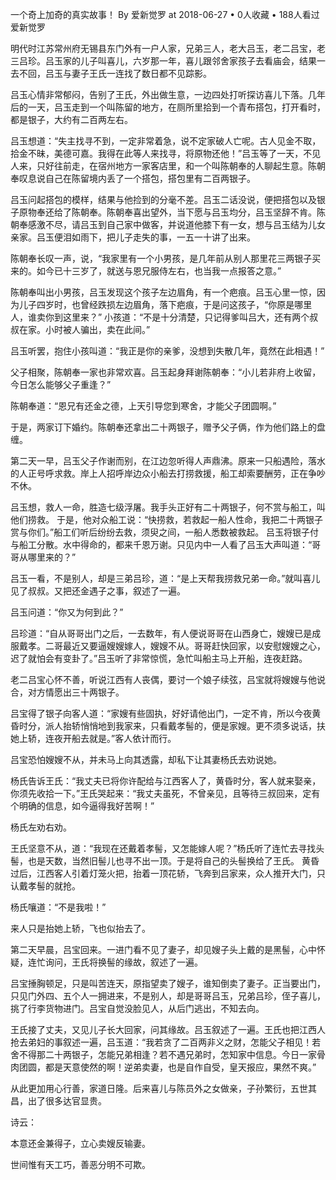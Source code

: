 一个奇上加奇的真实故事！
By 爱新觉罗 at 2018-06-27 • 0人收藏 • 188人看过
爱新觉罗	

明代时江苏常州府无锡县东门外有一户人家，兄弟三人，老大吕玉，老二吕宝，老三吕珍。吕玉家的儿子叫喜儿，六岁那一年，喜儿跟邻舍家孩子去看庙会，结果一去不回，吕玉与妻子王氏一连找了数日都不见踪影。


吕玉心情非常郁闷，告别了王氏，外出做生意，一边四处打听探访喜儿下落。几年后的一天，吕玉走到一个叫陈留的地方，在厕所里拾到一个青布搭包，打开看时，都是银子，大约有二百两左右。


吕玉想道：“失主找寻不到，一定非常着急，说不定家破人亡呢。古人见金不取，拾金不昧，美德可嘉。我得在此等人来找寻，将原物还他！”吕玉等了一天，不见人来，只好往前走，在宿州地方一家客店里，和一个叫陈朝奉的人聊起生意。陈朝奉叹息说自己在陈留境内丢了一个搭包，搭包里有二百两银子。


吕玉问起搭包的模样，结果与他捡到的分毫不差。吕玉二话没说，便把搭包以及银子原物奉还给了陈朝奉。陈朝奉喜出望外，当下愿与吕玉均分，吕玉坚辞不肯。陈朝奉感激不尽，请吕玉到自己家中做客，并说道他膝下有一女，想与吕玉结为儿女亲家。吕玉便泪如雨下，把儿子走失的事，一五一十讲了出来。


陈朝奉长叹一声，说，“我家里有一个小男孩，是几年前从别人那里花三两银子买来的。如今已十三岁了，就送与恩兄服侍左右，也当我一点报答之意。”


陈朝奉叫出小男孩，吕玉发现这个孩子左边眉角，有一个疤痕。吕玉心里一惊，因为儿子四岁时，也曾经跌损左边眉角，落下疤痕，于是问这孩子，“你原是哪里人，谁卖你到这里来？”  小孩道：“不是十分清楚，只记得爹叫吕大，还有两个叔叔在家。小时被人骗出，卖在此间。”


吕玉听罢，抱住小孩叫道：“我正是你的亲爹，没想到失散几年，竟然在此相遇！”


父子相聚，陈朝奉一家也非常欢喜。吕玉起身拜谢陈朝奉：“小儿若非府上收留，今日怎么能够父子重逢？”


陈朝奉道：“恩兄有还金之德，上天引导您到寒舍，才能父子团圆啊。”


于是，两家订下婚约。陈朝奉还拿出二十两银子，赠予父子俩，作为他们路上的盘缠。



第二天一早，吕玉父子作谢而别，在江边忽听得人声鼎沸。原来一只船遇险，落水的人正号呼求救。岸上人招呼岸边众小船去打捞救援，船工却索要酬劳，正在争吵不休。


吕玉想，救人一命，胜造七级浮屠。我手头正好有二十两银子，何不赏与船工，叫他们捞救。  于是，他对众船工说：“快捞救，若救起一船人性命，我把二十两银子赏与你们。”船工们听后纷纷去救，须臾之间，一船人悉数被救起。  吕玉将银子付与船工分散。水中得命的，都来千恩万谢。只见内中一人看了吕玉大声叫道：“哥哥从哪里来的？”


吕玉一看，不是别人，却是三弟吕珍，道：“是上天帮我捞救兄弟一命。”就叫喜儿见了叔叔。又把还金遇子之事，叙述了一遍。


吕玉问道：“你又为何到此？”


吕珍道：“自从哥哥出门之后，一去数年，有人便说哥哥在山西身亡，嫂嫂已是成服戴孝。二哥最近又要逼嫂嫂嫁人，嫂嫂不从。哥哥赶快回家，以安慰嫂嫂之心，迟了就怕会有变卦了。”吕玉听了非常惊慌，急忙叫船主马上开船，连夜赶路。


老二吕宝心怀不善，听说江西有人丧偶，要讨一个娘子续弦，吕宝就将嫂嫂与他说合，对方情愿出三十两银子。


吕宝得了银子向客人道：“家嫂有些固执，好好请他出门，一定不肯，所以今夜黄昏时分，派人抬轿悄悄地到我家来，只看戴孝髻的，便是家嫂。更不须多说话，扶她上轿，连夜开船去就是。”客人依计而行。


吕宝恐怕嫂嫂不从，并未马上向其透露，却私下让其妻杨氏去劝说她。


杨氏告诉王氏：“我丈夫已将你许配给与江西客人了，黄昏时分，客人就来娶亲，你须先收拾一下。”王氏哭起来：“我丈夫虽死，不曾亲见，且等待三叔回来，定有个明确的信息，如今逼得我好苦啊！”


杨氏左劝右劝。


王氏坚意不从，道：“我现在还戴着孝髻，又怎能嫁人呢？”杨氏听了连忙去寻找头髻，也是天数，当然旧髻儿也寻不出一顶。于是将自己的头髻换给了王氏。  黄昏过后，江西客人引着灯笼火把，抬着一顶花轿，飞奔到吕家来，众人推开大门，只认戴孝髻的就抢。


杨氏嚷道：“不是我啦！”


来人只是抬她上轿，飞也似抬去了。



第二天早晨，吕宝回来。一进门看不见了妻子，却见嫂子头上戴的是黑髻，心中怀疑，连忙询问，王氏将换髻的缘故，叙述了一遍。


吕宝捶胸顿足，只是叫苦连天，原指望卖了嫂子，谁知倒卖了妻子。正当要出门，只见门外四、五个人一拥进来，不是别人，却是哥哥吕玉，兄弟吕珍，侄子喜儿，挑了行李货物进门。吕宝自觉没脸见人，从后门逃出，不知去向。


王氏接了丈夫，又见儿子长大回家，问其缘故。吕玉叙述了一遍。王氏也把江西人抢去弟妇的事叙述一遍，吕玉道：“我若贪了二百两非义之财，怎能父子相见！若舍不得那二十两银子，怎能兄弟相逢？若不遇兄弟时，怎知家中信息。今日一家骨肉团圆，都是天意使然的啊！逆弟卖妻，也是自作自受，皇天报应，果然不爽。”


从此更加用心行善，家道日隆。后来喜儿与陈员外之女做亲，子孙繁衍，五世其昌，出了很多达官显贵。


诗云：

本意还金兼得子，立心卖嫂反输妻。

世间惟有天工巧，善恶分明不可欺。